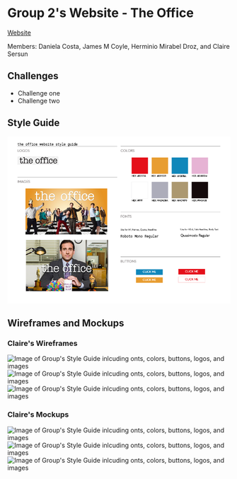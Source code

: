 # Group 2's Website - The Office

[Website](https://clairesersun.github.io/hw11-group2-the-office/)

Members: Daniela Costa, James M Coyle, Herminio Mirabel Droz, and Claire Sersun

## Challenges

- Challenge one
- Challenge two

## Style Guide

![Image of Group's Style Guide inlcuding onts, colors, buttons, logos, and images](./assets/THE-OFFICE-STYLEGUIDE.png)

## Wireframes and Mockups

### Claire's Wireframes

![Image of Group's Style Guide inlcuding onts, colors, buttons, logos, and images](./assets/Wireframes%2BMockups/iPhone%2013%2C%2012%20Pro%20%E2%80%93%202.png)
![Image of Group's Style Guide inlcuding onts, colors, buttons, logos, and images](./assets/Wireframes%2BMockups/iPad%20%E2%80%93%202.png)
![Image of Group's Style Guide inlcuding onts, colors, buttons, logos, and images](./assets/Wireframes%2BMockups/Web%201280%20%E2%80%93%201.png)

### Claire's Mockups

![Image of Group's Style Guide inlcuding onts, colors, buttons, logos, and images](./assets/Wireframes%2BMockups/iPhone%2013%2C%2012%20Pro%20%E2%80%93%203.png)
![Image of Group's Style Guide inlcuding onts, colors, buttons, logos, and images](./assets/Wireframes%2BMockups/iPad%20%E2%80%93%203.png)
![Image of Group's Style Guide inlcuding onts, colors, buttons, logos, and images](./assets/Wireframes%2BMockups/Web%201280%20%E2%80%93%202.png)
